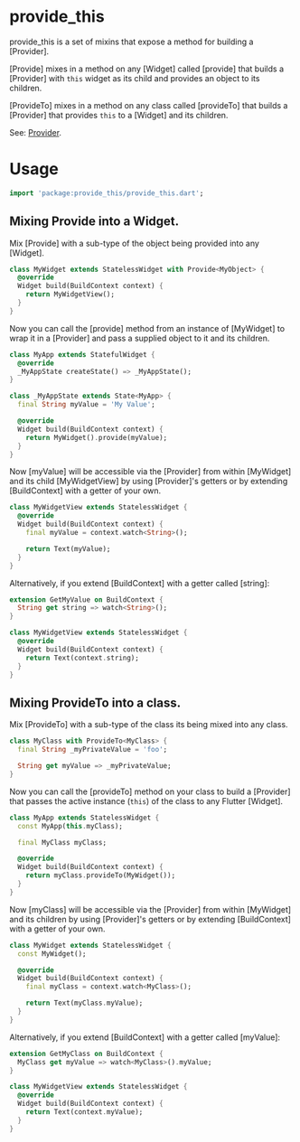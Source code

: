 # provide_this

provide_this is a set of mixins that expose a method for building a [Provider].

[Provide] mixes in a method on any [Widget] called [provide] that builds a
[Provider] with `this` widget as its child and provides an object to its
children.

[ProvideTo] mixes in a method on any class called [provideTo] that builds a
[Provider] that provides `this` to a [Widget] and its children.

See: [Provider](https://pub.dev/packages/provider).

# Usage

```dart
import 'package:provide_this/provide_this.dart';
```

## Mixing Provide into a Widget.

Mix [Provide] with a sub-type of the object being provided into any [Widget].

```dart
class MyWidget extends StatelessWidget with Provide<MyObject> {
  @override
  Widget build(BuildContext context) {
    return MyWidgetView();
  }
}
```

Now you can call the [provide] method from an instance of [MyWidget] to wrap
it in a [Provider] and pass a supplied object to it and its children.

```dart
class MyApp extends StatefulWidget {
  @override
  _MyAppState createState() => _MyAppState();
}

class _MyAppState extends State<MyApp> {
  final String myValue = 'My Value';

  @override
  Widget build(BuildContext context) {
    return MyWidget().provide(myValue);
  }
}
```

Now [myValue] will be accessible via the [Provider] from within [MyWidget]
and its child [MyWidgetView] by using [Provider]'s getters or by extending
[BuildContext] with a getter of your own.

```dart
class MyWidgetView extends StatelessWidget {
  @override
  Widget build(BuildContext context) {
    final myValue = context.watch<String>();

    return Text(myValue);
  }
}
```

Alternatively, if you extend [BuildContext] with a getter called [string]:

```dart
extension GetMyValue on BuildContext {
  String get string => watch<String>();
}

class MyWidgetView extends StatelessWidget {
  @override
  Widget build(BuildContext context) {
    return Text(context.string);
  }
}
```

## Mixing ProvideTo into a class.

Mix [ProvideTo] with a sub-type of the class its being mixed into any class.

```dart
class MyClass with ProvideTo<MyClass> {
  final String _myPrivateValue = 'foo';

  String get myValue => _myPrivateValue;
}
```

Now you can call the [provideTo] method on your class to build a [Provider] that
passes the active instance (`this`) of the class to any Flutter [Widget].

```dart
class MyApp extends StatelessWidget {
  const MyApp(this.myClass);

  final MyClass myClass;

  @override
  Widget build(BuildContext context) {
    return myClass.provideTo(MyWidget());
  }
}
```

Now [myClass] will be accessible via the [Provider] from within [MyWidget]
and its children by using [Provider]'s getters or by extending [BuildContext]
with a getter of your own.

```dart
class MyWidget extends StatelessWidget {
  const MyWidget();

  @override
  Widget build(BuildContext context) {
    final myClass = context.watch<MyClass>();

    return Text(myClass.myValue);
  }
}
```

Alternatively, if you extend [BuildContext] with a getter called [myValue]:

```dart
extension GetMyClass on BuildContext {
  MyClass get myValue => watch<MyClass>().myValue;
}

class MyWidgetView extends StatelessWidget {
  @override
  Widget build(BuildContext context) {
    return Text(context.myValue);
  }
}
```
